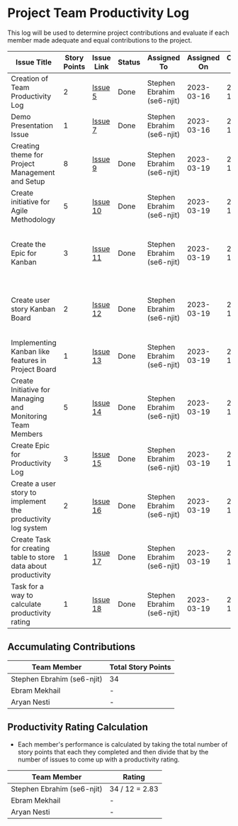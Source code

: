 # Project Team Productivity Log

This log will be used to determine project contributions and evaluate if each
member made adequate and equal contributions to the project.

| Issue Title                                                     | Story Points | Issue Link                                                                           | Status | Assigned To                | Assigned On | Completed On | Category      | Status Notes                                                      |
| --------------------------------------------------------------- | ------------ | ------------------------------------------------------------------------------------ | ------ | -------------------------- | ----------- | ------------ | ------------- | ----------------------------------------------------------------- |
| Creation of Team Productivity Log                               | 2            | [Issue 5](https://github.com/se6-njit/mywebclass-simulation-intermediate/issues/5)   | Done   | Stephen Ebrahim (se6-njit) | 2023-03-16  | 2023-03-16   | Documentation | Initializing the productivity log                                 |
| Demo Presentation Issue                                         | 1            | [Issue 7](https://github.com/se6-njit/mywebclass-simulation-intermediate/issues/7)   | Done   | Stephen Ebrahim (se6-njit) | 2023-03-16  | 2023-03-16   | Documentation | Making an Issue for Presentation                                  |
| Creating theme for Project Management and Setup                 | 8            | [Issue 9](https://github.com/se6-njit/mywebclass-simulation-intermediate/issues/9)   | Done   | Stephen Ebrahim (se6-njit) | 2023-03-19  | 2023-03-19   | Documentation | Starting out project theme                                        |
| Create initiative for Agile Methodology                         | 5            | [Issue 10](https://github.com/se6-njit/mywebclass-simulation-intermediate/issues/10) | Done   | Stephen Ebrahim (se6-njit) | 2023-03-19  | 2023-03-19   | Documentation | Starting initiative for agile methodology                         |
| Create the Epic for Kanban                                      | 3            | [Issue 11](https://github.com/se6-njit/mywebclass-simulation-intermediate/issues/11) | Done   | Stephen Ebrahim (se6-njit) | 2023-03-19  | 2023-03-19   | Documentation | Starting documentation for the prefered agile methodology: Kanban |
| Create user story Kanban Board                                  | 2            | [Issue 12](https://github.com/se6-njit/mywebclass-simulation-intermediate/issues/12) | Done   | Stephen Ebrahim (se6-njit) | 2023-03-19  | 2023-03-19   | Documentation | Started documentation for the creation of a Github Kanban Board   |
| Implementing Kanban like features in Project Board              | 1            | [Issue 13](https://github.com/se6-njit/mywebclass-simulation-intermediate/issues/13) | Done   | Stephen Ebrahim (se6-njit) | 2023-03-19  | 2023-03-19   | Documentation | documentation for the Github Kanban Board features used           |
| Create Initiative for Managing and Monitoring Team Members      | 5            | [Issue 14](https://github.com/se6-njit/mywebclass-simulation-intermediate/issues/14) | Done   | Stephen Ebrahim (se6-njit) | 2023-03-19  | 2023-03-19   | Documentation | Completed initiative                                              |
| Create Epic for Productivity Log                                | 3            | [Issue 15](https://github.com/se6-njit/mywebclass-simulation-intermediate/issues/15) | Done   | Stephen Ebrahim (se6-njit) | 2023-03-19  | 2023-03-19   | Documentation | Completed productivity log epic                                   |
| Create a user story to implement the productivity log system    | 2            | [Issue 16](https://github.com/se6-njit/mywebclass-simulation-intermediate/issues/16) | Done   | Stephen Ebrahim (se6-njit) | 2023-03-19  | 2023-03-19   | Documentation | Completed prod log system doc                                     |
| Create Task for creating table to store data about productivity | 1            | [Issue 17](https://github.com/se6-njit/mywebclass-simulation-intermediate/issues/17) | Done   | Stephen Ebrahim (se6-njit) | 2023-03-19  | 2023-03-19   | Documentation | Completed doc about productivty log data                          |
| Task for a way to calculate productivity rating                 | 1            | [Issue 18](https://github.com/se6-njit/mywebclass-simulation-intermediate/issues/18) | Done   | Stephen Ebrahim (se6-njit) | 2023-03-19  | 2023-03-19   | Documentation | Completed doc about computing prod rating of developer            |

## Accumulating Contributions

| Team Member                | Total Story Points |
| -------------------------- | ------------------ |
| Stephen Ebrahim (se6-njit) | 34                 |
| Ebram Mekhail              | -                  |
| Aryan Nesti                | -                  |

## Productivity Rating Calculation

- Each member's performance is calculated by taking the total number of story
  points that each they completed and then divide that by the number of issues
  to come up with a productivity rating.

| Team Member                | Rating         |
| -------------------------- | -------------- |
| Stephen Ebrahim (se6-njit) | 34 / 12 = 2.83 |
| Ebram Mekhail              | -              |
| Aryan Nesti                | -              |
